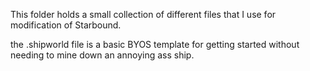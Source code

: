 This folder holds a small collection of different files that I use for modification of Starbound.

the .shipworld file is a basic BYOS template for getting started without needing to mine down an annoying ass ship.